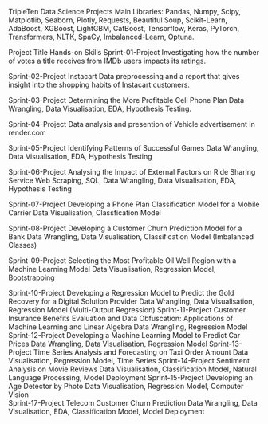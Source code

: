 TripleTen Data Science Projects
Main Libraries: Pandas, Numpy, Scipy, Matplotlib, Seaborn, Plotly, Requests, Beautiful Soup, Scikit-Learn, AdaBoost, XGBoost, LightGBM, CatBoost, Tensorflow, Keras, PyTorch, Transformers, NLTK, SpaCy, Imbalanced-Learn, Optuna.

Project	Title	Hands-on Skills
Sprint-01-Project  Investigating how the number of votes a title receives from IMDb users impacts its ratings.

Sprint-02-Project	 Instacart Data preprocessing and a report that gives insight into the shopping habits of Instacart customers.

Sprint-03-Project	 Determining the More Profitable Cell Phone Plan	Data Wrangling, Data Visualisation, EDA, Hypothesis Testing.

Sprint-04-Project  Data analysis and presention of Vehicle advertisement in render.com

Sprint-05-Project	Identifying Patterns of Successful Games	Data Wrangling, Data Visualisation, EDA, Hypothesis Testing

Sprint-06-Project	Analysing the Impact of External Factors on Ride Sharing Service	Web Scraping, SQL, Data Wrangling, Data Visualisation, EDA, Hypothesis Testing

Sprint-07-Project	Developing a Phone Plan Classification Model for a Mobile Carrier	Data Visualisation, Classfication Model

Sprint-08-Project	Developing a Customer Churn Prediction Model for a Bank	Data Wrangling, Data Visualisation, Classification Model (Imbalanced Classes)

Sprint-09-Project	Selecting the Most Profitable Oil Well Region with a Machine Learning Model	Data Visualisation, Regression Model, Bootstrapping

Sprint-10-Project	Developing a Regression Model to Predict the Gold Recovery for a Digital Solution Provider	Data Wrangling, Data Visualisation, Regression Model (Multi-Output Regression)
Sprint-11-Project	Customer Insurance Benefits Evaluation and Data Obfuscation: Applications of Machine Learning and Linear Algebra	Data Wrangling, Regression Model
Sprint-12-Project	Developing a Machine Learning Model to Predict Car Prices	Data Wrangling, Data Visualisation, Regression Model
Sprint-13-Project	Time Series Analysis and Forecasting on Taxi Order Amount	Data Visualisation, Regression Model, Time Series
Sprint-14-Project	Sentiment Analysis on Movie Reviews	Data Visualisation, Classification Model, Natural Language Processing, Model Deployment
Sprint-15-Project	Developing an Age Detector by Photo	Data Visualisation, Regression Model, Computer Vision	
Sprint-17-Project  Telecom Customer Churn Prediction	Data Wrangling, Data Visualisation, EDA, Classification Model, Model Deployment
